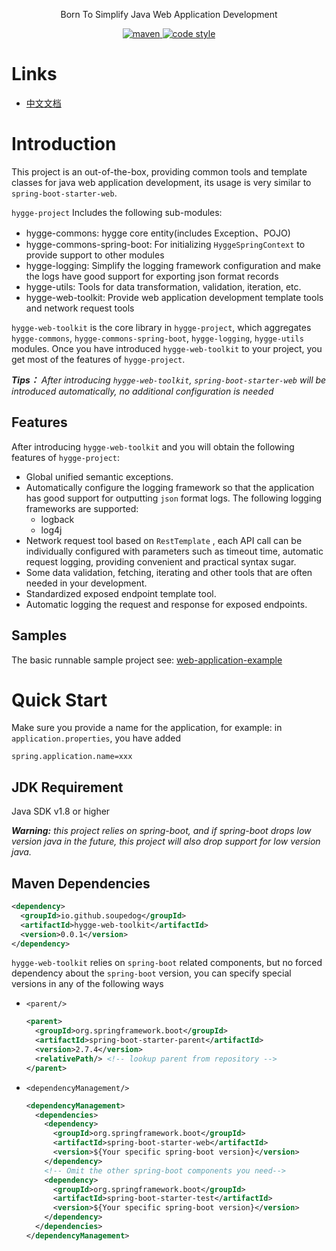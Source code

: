 <p align="center">
  Born To Simplify Java Web Application Development
</p>

<p align="center">
  <a href="https://search.maven.org/search?q=g:io.github.soupedog%20AND%20a:hygge-web-toolkit">
    <img alt="maven" src="https://img.shields.io/maven-central/v/io.github.soupedog/hygge-web-toolkit.svg?style=flat-square">
  </a>

  <a href="https://www.apache.org/licenses/LICENSE-2.0">
    <img alt="code style" src="https://img.shields.io/badge/license-Apache%202-4EB1BA.svg?style=flat-square">
  </a>
</p>

# Links
- [中文文档](https://github.com/soupedog/hygge-project/wiki/Document_ch)

# Introduction

This project is an out-of-the-box, providing common tools and template classes for java web application development, its usage is very similar to ``spring-boot-starter-web``.

``hygge-project`` Includes the following sub-modules:

- hygge-commons: hygge core entity(includes Exception、POJO)
- hygge-commons-spring-boot: For initializing ``HyggeSpringContext`` to provide support to other modules
- hygge-logging: Simplify the logging framework configuration and make the logs have good support for exporting json format records
- hygge-utils: Tools for data transformation, validation, iteration, etc.
- hygge-web-toolkit: Provide web application development template tools and network request tools

``hygge-web-toolkit`` is the core library in ``hygge-project``, which aggregates ``hygge-commons``, ``hygge-commons-spring-boot``, ``hygge-logging``, ``hygge-utils`` modules. Once you have introduced ``hygge-web-toolkit`` to your project, you get most of the features of ``hygge-project``.

***Tips：** After introducing ``hygge-web-toolkit``, ``spring-boot-starter-web`` will be introduced automatically, no additional configuration is needed*

## Features

After introducing  ``hygge-web-toolkit`` and you will obtain the following features of ``hygge-project``:

- Global unified semantic exceptions.
- Automatically configure the logging framework so that the application has good support for outputting ``json`` format logs. The following logging frameworks are supported:
  - logback
  - log4j
- Network request tool based on ``RestTemplate`` , each API call can be individually configured with parameters such as timeout time, automatic request logging, providing convenient and practical syntax sugar.
- Some data validation, fetching, iterating and other tools that are often needed in your development.
- Standardized exposed endpoint template tool.
- Automatic logging the request and response for exposed endpoints.

## Samples

The basic runnable sample project see: [web-application-example](https://github.com/soupedog/hygge-project/tree/main/web-application-example)

# Quick Start

Make sure you provide a name for the application, for example:
in ``application.properties``, you have added
```properties
spring.application.name=xxx
``` 
## JDK Requirement

Java SDK v1.8 or higher

***Warning:** this project relies on spring-boot, and if spring-boot drops low version java in the future, this project will also drop support for low version java.*

## Maven Dependencies

```xml
<dependency>
  <groupId>io.github.soupedog</groupId>
  <artifactId>hygge-web-toolkit</artifactId>
  <version>0.0.1</version>
</dependency>
```

``hygge-web-toolkit`` relies on ``spring-boot`` related components, but no forced dependency about the ``spring-boot`` version, you can specify special versions in any of the following ways

- ``<parent/>``
  ```xml
  <parent>
    <groupId>org.springframework.boot</groupId>
    <artifactId>spring-boot-starter-parent</artifactId>
    <version>2.7.4</version>
    <relativePath/> <!-- lookup parent from repository -->
  </parent>
  ``` 

- ``<dependencyManagement/>``
  ```xml
  <dependencyManagement>
    <dependencies>
      <dependency>
        <groupId>org.springframework.boot</groupId>
        <artifactId>spring-boot-starter-web</artifactId>
        <version>${Your specific spring-boot version}</version>
      </dependency>
      <!-- Omit the other spring-boot components you need-->
      <dependency>
        <groupId>org.springframework.boot</groupId>
        <artifactId>spring-boot-starter-test</artifactId>
        <version>${Your specific spring-boot version}</version>
      </dependency>
    </dependencies>
  </dependencyManagement>
  ```


